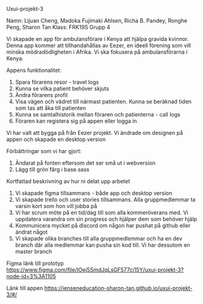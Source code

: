 Uxui-projekt-3

Namn: Lijuan Cheng, Madoka Fujimaki Ahlsen, Richa B. Pandey, Ronghe Peng, Sharon Tan
Klass: FRK19S
Grupp 4

Vi skapade en app för ambulansförare i Kenya att hjälpa gravida kvinnor. Denna app kommer att tillhandahållas av Eezer, en ideell förening som vill minska mödradödligheten i Afrika. Vi ska fokusera på ambulansförarna i Kenya.

Appens funktionalitet:

1. Spara förarens resor - travel logs
2. Kunna se vilka patient behöver skjuts
3. Ändra förarens profil
4. Visa vägen och vädret till närmast patienten. Kunna se beräknad tiden som tas att åka till patienten
5. Kunna se samtalhistorik mellan föraren och patienterna - call logs
6. Föraren kan registera sig på appen eller logga in

Vi har valt att bygga på från Eezer projekt. Vi ändrade om designen på appen och skapade en desktop version

Förbättringar som vi har gjort:

1. Ändarat på fonten eftersom det ser små ut i webversion
2. Lägg till grön färg i base.sass

Kortfattad beskrivning av hur ni delat upp arbetet

1. Vi skapade figma tillsammans - både app och desktop version
2. Vi skapade trello och user stories tillsammans. Alla gruppmedlemmar ta varsin kort som hon vill jobba på
3. Vi har scrum möte på en tid/dag till som alla kommeröverans med. Vi uppdatera varandra om sin progress och hjälper dem som behöver hjälp
4. Kommunicera mycket på discord om någon har pushat på github eller ändrat något
5. Vi skapade olika branches till alla gruppmedlemmar och ha en dev branch där alla medlemmar kan pusha sin kod till. Vi har dessutom en master branch

Figma länk till prototyp
https://www.figma.com/file/IOej5SmdJqLsGF577ci15Y/uxui-projekt-3?node-id=3%3A1105

Länk till appen
https://jenseneducation-sharon-tan.github.io/uxui-projekt-3/#/

